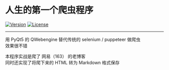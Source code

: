 # 人生的第一个爬虫程序

[![Version](https://img.shields.io/github/v/tag/riverzhou/163spider)](#) [![License](https://img.shields.io/badge/license-GPLv3-green.svg)](#)

---

用 PyQt5 的 QWebengine 替代传统的 selenium / puppeteer 做爬虫  
效果很不错

本程序实战是爬了 网易（163） 的老博客  
同时还实现了将爬下来的 HTML 转为 Markdown 格式保存
